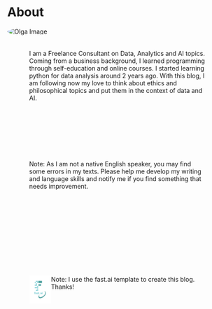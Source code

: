 # About

<img src="https://media-exp1.licdn.com/dms/image/C4E03AQFOZLozFWEgxw/profile-displayphoto-shrink_200_200/0/1657789017950?e=1665014400&v=beta&t=kkaJZqkrWRlgXFq__ZaS1d080zabrib5YHz1h1NoaCI" alt="Olga Image" width="100" align='left' style='border-radius:50%'/>

<div style='padding: 50px'>
I am a Freelance Consultant on Data, Analytics and AI topics. Coming from a business background, I learned programming through self-education and online courses. I started learning python for data analysis around 2 years ago.
With this blog, I am following now my love to think about ethics and philosophical topics and put them in the context of data and AI. 
</div>
<br/><br/> 
<div style='padding: 50px'>
Note: As I am not a native English speaker, you may find some errors in my texts. Please help me develop my writing and language skills and notify me if you find something that needs improvement. 
 </div>

<br/><br/> 
<br/><br/> 
<div style='padding: 50px'><img src="images/logo.png" alt="fast.ai_logo" width="50" align='left'/> Note: I use the fast.ai template to create this blog. Thanks!</div>
